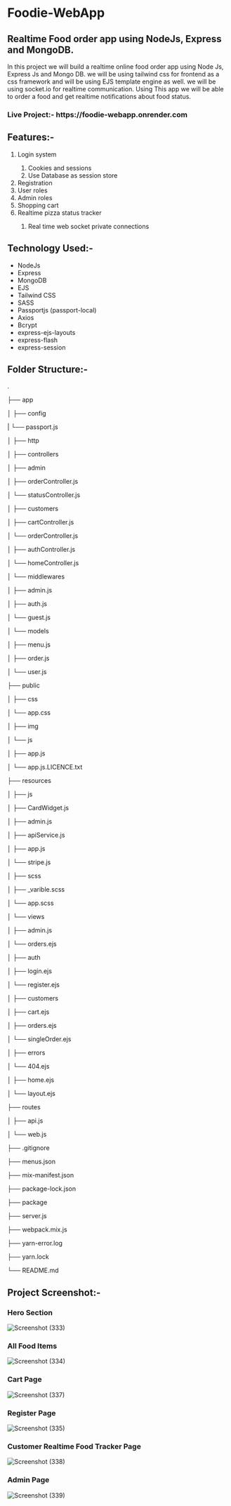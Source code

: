 # Foodie-WebApp
<h2>Realtime Food order app using NodeJs, Express and MongoDB.</h2>
<p>In this project we will build a realtime online food order app using Node Js, Express Js and Mongo DB. we will be using tailwind css for frontend as a css framework and will be using EJS template engine as well. we will be using socket.io for realtime communication. Using This app we will be able to order a food and get realtime notifications about food status.</p>

<h3>Live Project:- https://foodie-webapp.onrender.com </h3>


<h2>Features:-</h2>
<ol>
    <li>Login system</li>
        <ol>
            <li>Cookies and sessions</li>
            <li>Use Database as session store</li>
        </ol>
    <li>Registration</li> 
    <li>User roles</li>
    <li>Admin roles</li>
    <li>Shopping cart</li> 
    <li>Realtime pizza status tracker</li>
        <ol>
            <li>Real time web socket private connections</li>
        </ol>
</ol>


<h2>Technology Used:-</h2>
<ul>
<li>NodeJs</li>
<li>Express</li>
<li>MongoDB</li>
<li>EJS</li>
<li>Tailwind CSS</li>
<li>SASS</li>
<li>Passportjs (passport-local)</li>
<li>Axios</li>
<li>Bcrypt</li>
<li>express-ejs-layouts</li>
<li>express-flash</li>
<li>express-session</li>
</ul>

<h2>Folder Structure:-</h2>
<p>.</p>
<p>├── app</p>
<p>│   ├── config</p>
<p>|       └── passport.js</p>
<p>│   ├── http</p>
<p>│       ├── controllers</p>
<p>│           ├── admin</p>
<p>│               ├── orderController.js</p>
<p>│               └── statusController.js</p>
<p>│           ├── customers</p>
<p>│               ├── cartController.js</p>
<p>│               └── orderController.js</p>
<p>│           ├── authController.js</p>
<p>│           └── homeController.js</p>
<p>│       └── middlewares  </p>
<p>│           ├── admin.js</p>
<p>│           ├── auth.js</p>
<p>│           └── guest.js</p>
<p>│   └── models  </p>
<p>│       ├── menu.js</p>
<p>│       ├── order.js</p>
<p>│       └── user.js   </p>
<p>├── public       </p>
<p>│   ├── css</p>
<p>│       └── app.css</p>
<p>│   ├── img</p>
<p>│   └── js</p>
<p>│       ├── app.js</p>
<p>│       └── app.js.LICENCE.txt</p>
<p>├── resources </p>
<p>│   ├── js</p>
<p>│       ├── CardWidget.js</p>
<p>│       ├── admin.js</p>
<p>│       ├── apiService.js</p>
<p>│       ├── app.js</p>
<p>│       └── stripe.js</p>
<p>│   ├── scss</p>
<p>│       ├── _varible.scss</p>
<p>│       └── app.scss</p>
<p>│   └── views</p>
<p>│           ├── admin.js</p>
<p>│               └── orders.ejs</p>
<p>│           ├── auth</p>
<p>│               ├── login.ejs</p>
<p>│               └── register.ejs</p>
<p>│           ├── customers</p>
<p>│               ├── cart.ejs</p>
<p>│               ├── orders.ejs</p>
<p>│               └── singleOrder.ejs</p>
<p>│           ├── errors</p>
<p>│               └── 404.ejs</p>
<p>│           ├── home.ejs</p>
<p>│           └── layout.ejs</p>
<p>├── routes</p>
<p>│   ├── api.js</p>
<p>│   └── web.js</p>
<p>├── .gitignore      </p>             
<p>├── menus.json</p>
<p>├── mix-manifest.json  </p>                   
<p>├── package-lock.json   </p>                 
<p>├── package           </p>        
<p>├── server.js</p>
<p>├── webpack.mix.js     </p>                
<p>├── yarn-error.log     </p>               
<p>├── yarn.lock         </p>          
<p>└── README.md</p>
</code>


<h2>Project Screenshot:- </h2>
<h3>Hero Section</h3>

![Screenshot (333)](https://github.com/shubhamkr83/Foodie-WebApp/assets/72254047/56eb1756-df78-4285-b138-e216ee34b385)

<h3>All Food Items</h3>

![Screenshot (334)](https://github.com/shubhamkr83/Foodie-WebApp/assets/72254047/d34e0cb1-334a-4c84-a9e0-23a62ac2e4d5)


<h3>Cart Page</h3>

![Screenshot (337)](https://user-images.githubusercontent.com/72254047/232264866-eaacc611-fa6e-4784-95f3-0811d71639d7.png)

<h3>Register Page</h3>

![Screenshot (335)](https://user-images.githubusercontent.com/72254047/232264894-22330503-6413-483a-b2f1-1b0fc4cceb90.png)

<h3>Customer Realtime Food Tracker Page</h3>

![Screenshot (338)](https://user-images.githubusercontent.com/72254047/232264926-3e7011d0-1a0f-492e-8aeb-886826e9e403.png)

<h3>Admin Page</h3>

![Screenshot (339)](https://user-images.githubusercontent.com/72254047/232266233-f972e5be-3e3f-4416-a744-5ea8ac2f880f.png)

